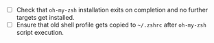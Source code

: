 - [ ] Check that `oh-my-zsh` installation exits on completion and no further targets get installed.
- [ ] Ensure that old shell profile gets copied to `~/.zshrc` after `oh-my-zsh` script execution.